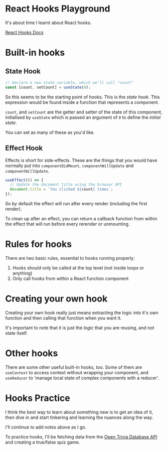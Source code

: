 # React Hooks Playground

It's about time I learnt about React hooks.

[React Hooks Docs](https://reactjs.org/docs/hooks-intro.html)

# Built-in hooks
## State Hook
```js
// Declare a new state variable, which we'll call "count"
const [count, setCount] = useState(0);
```
So this seems to be the starting point of hooks. This is the *state hook*. This expression would be found inside a function that represents a component.

`count`, and `setCount` are the getter and setter of the state of this component, initialised by `useState` which is passed an argument of `0` to define the *initial state*.

You can set as many of these as you'd like.

## Effect Hook
Effects is short for side-effects. These are the things that you would have normally put into `componentDidMount`, `componentWillUpdate` and `componentWillUpdate`.

```js
useEffect(() => {
  // Update the document title using the browser API
  document.title = `You clicked ${count} times`;
});
```
So by default the effect will run after every render (including the first render).

To clean up after an effect, you can return a callback function from within the effect that will run before every rerender or unmounting.

# Rules for hooks
There are two basic rules, essential to hooks running properly:
1. Hooks should only be called at the top level (not inside loops or anything)
2. Only call hooks from within a React function component

# Creating your own hook

Creating your own hook really just means extracting the logic into it's own function and then calling that function when you want it.

It's important to note that it is just the *logic* that you are reusing, and not state itself.

# Other hooks

There are some other useful built-in hooks, too. Some of them are `useContext` to access context without wrapping your component, and `useReducer` to 'manage local state of complex components with a reducer'.

# Hooks Practice

I think the best way to learn about something new is to get an idea of it, then dive in and start tinkering and learning the nuances along the way.

I'll continue to add notes above as I go.

To practice hooks, I'll be fetching data from the [Open Trivia Database API](https://opentdb.com/) and creating a true/false quiz game.